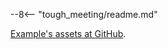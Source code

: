 --8<-- "tough_meeting/readme.md"

[Example's assets at GitHub](https://github.com/jndiogo/sibila/tree/main/examples/tough_meeting).